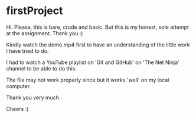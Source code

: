 # firstProject

Hi. Please, this is bare, crude and basic. But this is my honest, sole attempt at the assignment. Thank you :)

Kindly watch the demo.mp4 first to have an understanding of the little work I have tried to do.

I had to watch a YouTube playlist on 'Git and GitHub' on 'The Net Ninja' channel to be able to do this.

The file may not work properly since but it works 'well' on my local computer.

Thank you very much.

Cheers :)
